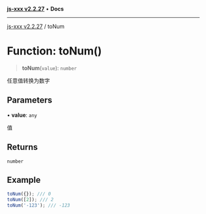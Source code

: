 [**js-xxx v2.2.27**](../README.md) • **Docs**

***

[js-xxx v2.2.27](../README.md) / toNum

# Function: toNum()

> **toNum**(`value`): `number`

任意值转换为数字

## Parameters

• **value**: `any`

值

## Returns

`number`

## Example

```ts
toNum({}); /// 0
toNum([2]); /// 2
toNum('-123'); /// -123
```

